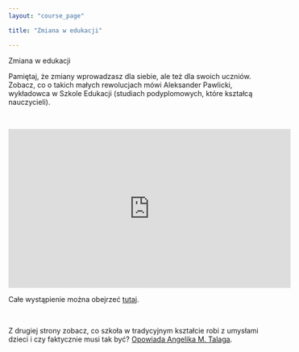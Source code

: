 ```yaml
---
layout: "course_page"

title: "Zmiana w edukacji"

---
```


<div class="text-center screen-title">
Zmiana w edukacji
</div>

<div class="screen-content">
  <p>Pamiętaj, że zmiany wprowadzasz dla siebie, ale też dla swoich uczniów. Zobacz, co o takich małych rewolucjach mówi Aleksander Pawlicki, wykładowca w Szkole Edukacji (studiach podyplomowych, które kształcą nauczycieli).</p>
&nbsp;
 <p>
  <div class="row">
  <div class="col-md-12 col-xs-12">
   <div class="embed-responsive embed-responsive-16by9"> 
   <iframe width="560" height="315" src="https://www.youtube.com/embed/8gqm3HSr87I" frameborder="0" allow="autoplay; encrypted-media" allowfullscreen></iframe></div></div>
</div>
  </p>

<p>
  Całe wystąpienie można obejrzeć <a class="content-link" target="_blank" href="https://www.youtube.com/watch?v=tAQ0aJ0ylvs&feature=youtu.be">tutaj</a>.
</p>
&nbsp;
<p>
  Z drugiej strony zobacz, co szkoła w tradycyjnym kształcie robi z umysłami dzieci i czy faktycznie musi tak być? <a class="content-link" target="_blank" href="https://www.youtube.com/watch?v=XnPaz5e-uD8">Opowiada Angelika M. Talaga</a>.
 </p> 

</div>
